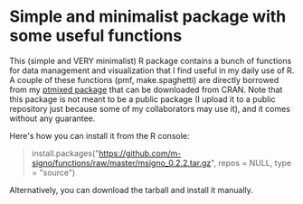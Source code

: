 # Simple and minimalist package with some useful functions
This (simple and VERY minimalist) R package  contains a bunch of functions for data management and visualization that I find useful in my daily use of R. 
A couple of these functions (pmf, make.spaghetti) are directly borrowed from my [ptmixed package](https://github.com/m-signo/ptmixed) that can be downloaded from CRAN.
Note that this package is not meant to be a public package (I upload it to a public repository just because some of my collaborators may use it), and it comes without any guarantee.

Here's how you can install it from the R console:

> install.packages("https://github.com/m-signo/functions/raw/master/msigno_0.2.2.tar.gz", repos = NULL, type = "source")

Alternatively, you can download the tarball and install it manually.
